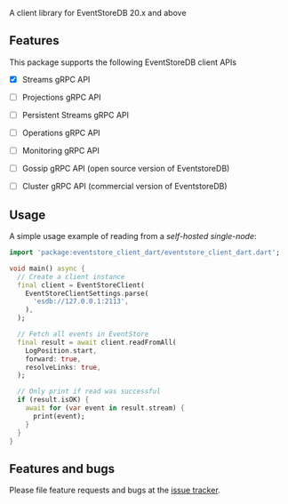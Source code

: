 A client library for EventStoreDB 20.x and above

## Features
This package supports the following EventStoreDB client APIs  

- [x] Streams gRPC API
- [ ] Projections gRPC API
- [ ] Persistent Streams gRPC API
- [ ] Operations gRPC API
- [ ] Monitoring gRPC API
- [ ] Gossip gRPC API (open source version of EventstoreDB)
- [ ] Cluster gRPC API (commercial version of EventstoreDB)


## Usage

A simple usage example of reading from a _self-hosted single-node_:

```dart
import 'package:eventstore_client_dart/eventstore_client_dart.dart';

void main() async {
  // Create a client instance
  final client = EventStoreClient(
    EventStoreClientSettings.parse(
      'esdb://127.0.0.1:2113',
    ),
  );

  // Fetch all events in EventStore
  final result = await client.readFromAll(
    LogPosition.start,
    forward: true,
    resolveLinks: true,
  );

  // Only print if read was successful
  if (result.isOK) {
    await for (var event in result.stream) {
      print(event);
    }
  }
}
```

## Features and bugs

Please file feature requests and bugs at the [issue tracker][tracker].

[tracker]: https://github.com/DISCOOS/eventstore-client-dart/issues/new
